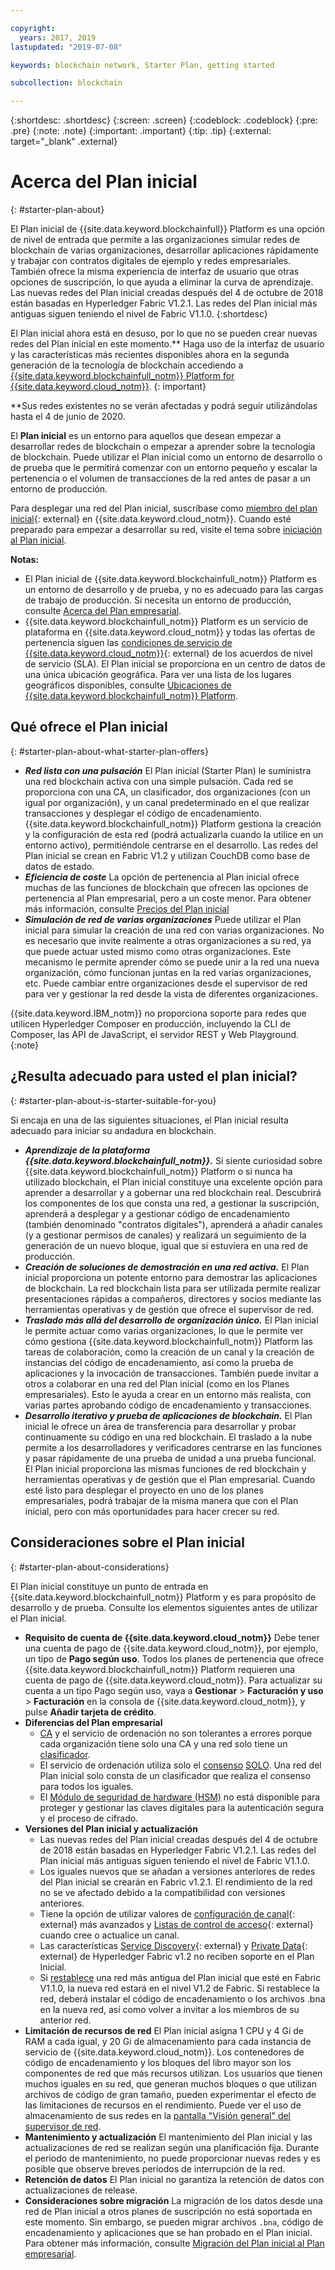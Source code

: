 ```yaml
---

copyright:
  years: 2017, 2019
lastupdated: "2019-07-08"

keywords: blockchain network, Starter Plan, getting started

subcollection: blockchain

---
```


{:shortdesc: .shortdesc}
{:screen: .screen}
{:codeblock: .codeblock}
{:pre: .pre}
{:note: .note}
{:important: .important}
{:tip: .tip}
{:external: target="_blank" .external}

# Acerca del Plan inicial
{: #starter-plan-about}

El Plan inicial de {{site.data.keyword.blockchainfull}} Platform es una opción de nivel de entrada que permite a las organizaciones simular redes de blockchain de varias organizaciones, desarrollar aplicaciones rápidamente y trabajar con contratos digitales de ejemplo y redes empresariales. También ofrece la misma experiencia de interfaz de usuario que otras opciones de suscripción, lo que ayuda a eliminar la curva de aprendizaje. Las nuevas redes del Plan inicial creadas después del 4 de octubre de 2018 están basadas en Hyperledger Fabric V1.2.1. Las redes del Plan inicial más antiguas siguen teniendo el nivel de Fabric V1.1.0.
{:shortdesc}

El Plan inicial ahora está en desuso, por lo que no se pueden crear nuevas redes del Plan inicial en este momento.** Haga uso de la interfaz de usuario y las características más recientes disponibles ahora en la segunda generación de la tecnología de blockchain accediendo a [{{site.data.keyword.blockchainfull_notm}} Platform for {{site.data.keyword.cloud_notm}}](/docs/services/blockchain?topic=blockchain-ibp-v2-deploy-iks).
{: important}  

**Sus redes existentes no se verán afectadas y podrá seguir utilizándolas hasta el 4 de junio de 2020.


El **Plan inicial** es un entorno para aquellos que desean empezar a desarrollar redes de blockchain o empezar a aprender sobre la tecnología de blockchain. Puede utilizar el Plan inicial como un entorno de desarrollo o de prueba que le permitirá comenzar con un entorno pequeño y escalar la pertenencia o el volumen de transacciones de la red antes de pasar a un entorno de producción.

 Para desplegar una red del Plan inicial, suscríbase como [miembro del plan inicial](https://cloud.ibm.com/catalog/services/ibm-blockchain-5-prod){: external} en {{site.data.keyword.cloud_notm}}. Cuando esté preparado para empezar a desarrollar su red, visite el tema sobre [iniciación al Plan inicial](/docs/services/blockchain?topic=blockchain-getting-started-with-starter-plan#getting-started-with-starter-plan).


**Notas:**
- El Plan inicial de {{site.data.keyword.blockchainfull_notm}} Platform es un entorno de desarrollo y de prueba, y no es adecuado para las cargas de trabajo de producción. Si necesita un entorno de producción, consulte [Acerca del Plan empresarial](/docs/services/blockchain?topic=blockchain-enterprise-plan-about#enterprise-plan-about).
- {{site.data.keyword.blockchainfull_notm}} Platform es un servicio de plataforma en {{site.data.keyword.cloud_notm}} y todas las ofertas de pertenencia siguen las [condiciones de servicio de {{site.data.keyword.cloud_notm}}](http://www-03.ibm.com/software/sla/sladb.nsf/sla/bm){: external} de los acuerdos de nivel de servicio (SLA). El Plan inicial se proporciona en un centro de datos de una única ubicación geográfica. Para ver una lista de los lugares geográficos disponibles, consulte [Ubicaciones de {{site.data.keyword.blockchainfull_notm}} Platform](/docs/services/blockchain?topic=blockchain-ibp-regions-locations#ibp-regions-locations).

## Qué ofrece el Plan inicial
{: #starter-plan-about-what-starter-plan-offers}

- **_Red lista con una pulsación_**
    El Plan inicial (Starter Plan) le suministra una red blockchain activa con una simple pulsación. Cada red se proporciona con una CA, un clasificador, dos organizaciones (con un igual por organización), y un canal predeterminado en el que realizar transacciones y desplegar el código de encadenamiento. {{site.data.keyword.blockchainfull_notm}} Platform gestiona la creación y la configuración de esta red (podrá actualizarla cuando la utilice en un entorno activo), permitiéndole centrarse en el desarrollo. Las redes del Plan inicial se crean en Fabric V1.2 y utilizan CouchDB como base de datos de estado.
- **_Eficiencia de coste_**
    La opción de pertenencia al Plan inicial ofrece muchas de las funciones de blockchain que ofrecen las opciones de pertenencia al Plan empresarial, pero a un coste menor. Para obtener más información, consulte [Precios del Plan inicial](/docs/services/blockchain/howto?topic=blockchain-ibp-pricing#ibp-pricing-starter-pricing)
- **_Simulación de red de varias organizaciones_**
    Puede utilizar el Plan inicial para simular la creación de una red con varias organizaciones. No es necesario que invite realmente a otras organizaciones a su red, ya que puede actuar usted mismo como otras organizaciones. Este mecanismo le permite aprender cómo se puede unir a la red una nueva organización, cómo funcionan juntas en la red varias organizaciones, etc. Puede cambiar entre organizaciones desde el supervisor de red para ver y gestionar la red desde la vista de diferentes organizaciones.

{{site.data.keyword.IBM_notm}} no proporciona soporte para redes que utilicen Hyperledger Composer en producción, incluyendo la CLI de Composer, las API de JavaScript, el servidor REST y Web Playground.
{:note}

## ¿Resulta adecuado para usted el plan inicial?
{: #starter-plan-about-is-starter-suitable-for-you}

Si encaja en una de las siguientes situaciones, el Plan inicial resulta adecuado para iniciar su andadura en blockchain.
- **_Aprendizaje de la plataforma {{site.data.keyword.blockchainfull_notm}}._**
    Si siente curiosidad sobre {{site.data.keyword.blockchainfull_notm}} Platform o si nunca ha utilizado blockchain, el Plan inicial constituye una excelente opción para aprender a desarrollar y a gobernar una red blockchain real. Descubrirá los componentes de los que consta una red, a gestionar la suscripción, aprenderá a desplegar y a gestionar código de encadenamiento (también denominado "contratos digitales"), aprenderá a añadir canales (y a gestionar permisos de canales) y realizará un seguimiento de la generación de un nuevo bloque, igual que si estuviera en una red de producción.
- **_Creación de soluciones de demostración en una red activa._**
    El Plan inicial proporciona un potente entorno para demostrar las aplicaciones de blockchain. La red blockchain lista para ser utilizada permite realizar presentaciones rápidas a compañeros, directores y socios mediante las herramientas operativas y de gestión que ofrece el supervisor de red.
- **_Traslado más allá del desarrollo de organización único._**
    El Plan inicial le permite actuar como varias organizaciones, lo que le permite ver cómo gestiona {{site.data.keyword.blockchainfull_notm}} Platform las tareas de colaboración, como la creación de un canal y la creación de instancias del código de encadenamiento, así como la prueba de aplicaciones y la invocación de transacciones. También puede invitar a otros a colaborar en una red del Plan inicial (como en los Planes empresariales). Esto le ayuda a crear en un entorno más realista, con varias partes aprobando código de encadenamiento y transacciones.
- **_Desarrollo iterativo y prueba de aplicaciones de blockchain._**
    El Plan inicial le ofrece un área de transferencia para desarrollar y probar continuamente su código en una red blockchain. El traslado a la nube permite a los desarrolladores y verificadores centrarse en las funciones y pasar rápidamente de una prueba de unidad a una prueba funcional. El Plan inicial proporciona las mismas funciones de red blockchain y herramientas operativas y de gestión que el Plan empresarial. Cuando esté listo para desplegar el proyecto en uno de los planes empresariales, podrá trabajar de la misma manera que con el Plan inicial, pero con más oportunidades para hacer crecer su red.

## Consideraciones sobre el Plan inicial
{: #starter-plan-about-considerations}

El Plan inicial constituye un punto de entrada en {{site.data.keyword.blockchainfull_notm}} Platform y es para propósito de desarrollo y de prueba.  Consulte los elementos siguientes antes de utilizar el Plan inicial.

- **Requisito de cuenta de {{site.data.keyword.cloud_notm}}**
Debe tener una cuenta de pago de {{site.data.keyword.cloud_notm}}, por ejemplo, un tipo de **Pago según uso**. Todos los planes de pertenencia que ofrece {{site.data.keyword.blockchainfull_notm}} Platform requieren una cuenta de pago de {{site.data.keyword.cloud_notm}}. Para actualizar su cuenta a un tipo Pago según uso, vaya a **Gestionar** > **Facturación y uso** > **Facturación** en la consola de {{site.data.keyword.cloud_notm}}, y pulse **Añadir tarjeta de crédito**.
- **Diferencias del Plan empresarial**
    - [CA](/docs/services/blockchain?topic=blockchain-glossary#glossary-CA) y el servicio de ordenación no son tolerantes a errores porque cada organización tiene solo una CA y una red solo tiene un [clasificador](/docs/services/blockchain?topic=blockchain-glossary#glossary-orderer).
    - El servicio de ordenación utiliza solo el [consenso](/docs/services/blockchain?topic=blockchain-glossary#glossary-consensus) [SOLO](/docs/services/blockchain?topic=blockchain-glossary#glossary-solo). Una red del Plan inicial solo consta de un clasificador que realiza el consenso para todos los iguales.
    - El [Módulo de seguridad de hardware (HSM)](/docs/services/blockchain?topic=blockchain-glossary#glossary-hsm) no está disponible para proteger y gestionar las claves digitales para la autenticación segura y el proceso de cifrado.
- **Versiones del Plan inicial y actualización**
    - Las nuevas redes del Plan inicial creadas después del 4 de octubre de 2018 están basadas en Hyperledger Fabric V1.2.1. Las redes del Plan inicial más antiguas siguen teniendo el nivel de Fabric V1.1.0.
    - Los iguales nuevos que se añadan a versiones anteriores de redes del Plan inicial se crearán en Fabric v1.2.1. El rendimiento de la red no se ve afectado debido a la compatibilidad con versiones anteriores.
    - Tiene la opción de utilizar valores de [configuración de canal](https://hyperledger-fabric.readthedocs.io/en/release-1.2/config_update.html){: external} más avanzados y [Listas de control de acceso](https://hyperledger-fabric.readthedocs.io/en/release-1.2/access_control.html){: external} cuando cree o actualice un canal.
    - Las características [Service Discovery](https://hyperledger-fabric.readthedocs.io/en/release-1.2/discovery-overview.html){: external} y [Private Data](https://hyperledger-fabric.readthedocs.io/en/release-1.2/private-data/private-data.html){: external} de Hyperledger Fabric v1.2 no reciben soporte en el Plan Inicial.
    - Si [restablece](/docs/services/blockchain?topic=blockchain-ibp-dashboard#ibp-dashboard-reset-network) una red más antigua del Plan inicial que esté en Fabric V1.1.0, la nueva red estará en el nivel V1.2 de Fabric. Si restablece la red, deberá instalar el código de encadenamiento o los archivos .bna en la nueva red, así como volver a invitar a los miembros de su anterior red.
- **Limitación de recursos de red**
El Plan inicial asigna 1 CPU y 4 Gi de RAM a cada igual, y 20 Gi de almacenamiento para cada instancia de servicio de {{site.data.keyword.cloud_notm}}. Los contenedores de código de encadenamiento y los bloques del libro mayor son los componentes de red que más recursos utilizan. Los usuarios que tienen muchos iguales en su red, que generan muchos bloques o que utilizan archivos de código de gran tamaño, pueden experimentar el efecto de las limitaciones de recursos en el rendimiento. Puede ver el uso de almacenamiento de sus redes en la [pantalla "Visión general" del supervisor de red](/docs/services/blockchain?topic=blockchain-ibp-dashboard#ibp-dashboard-storage).
- **Mantenimiento y actualización**
    El mantenimiento del Plan inicial y las actualizaciones de red se realizan según una planificación fija. Durante el periodo de mantenimiento, no puede proporcionar nuevas redes y es posible que observe breves periodos de interrupción de la red.
- **Retención de datos**
El Plan inicial no garantiza la retención de datos con actualizaciones de release.
- **Consideraciones sobre migración**
La migración de los datos desde una red de Plan inicial a otros planes de suscripción no está soportada en este momento. Sin embargo, se pueden migrar archivos `.bna`, código de encadenamiento y aplicaciones que se han probado en el Plan inicial. Para obtener más información, consulte [Migración del Plan inicial al Plan empresarial](/docs/services/blockchain/howto?topic=blockchain-migrate_starter_to_enterprise#migrate_starter_to_enterprise).
